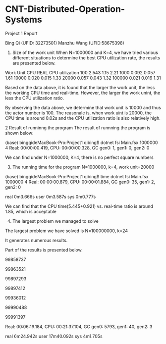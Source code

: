 # CNT-Distributed-Operation-Systems
Project 1 Report

Bing Qi (UFID: 32273501)
Manzhu Wang (UFID:58675398)

1. Size of the work unit
When N=1000000 and K=4, we have tried various different situations to determine the best CPU utilization rate, the results are presented below. 

Work Unit
CPU
REAL
CPU utilization
100
2.543
1.15
2.21
1000
0.092
0.057
1.61
10000
0.020
0.015
1.33
20000
0.057
0.043
1.32
100000
0.021
0.016
1.31

Based on the data above, it is found that the larger the work unit, the less the working CPU time and real-time. However, the larger the work unint, the less the CPU utilization ratio. 

By observing the data above, we determine that work unit is 10000 and thus the actor number is 100. The reasonale is, when work uint is 20000, the CPU time is around 0.02s and the CPU utilization ratio is also relatively high. 


2 Result of runninng the program The result of runnning the program is shown below:

(base) bingqideMacBook-Pro:Project1 qibing$ dotnet fsi Main.fsx 1000000 4
Real: 00:00:00.419, CPU: 00:00:00.328, GC gen0: 1, gen1: 0, gen2: 0

We can find under N=1000000, K=4, there is no perfect square numbers


3. The running time for the program
N=1000000, k=4, work unit=20000

(base) bingqideMacBook-Pro:Project1 qibing$ time dotnet fsi Main.fsx 1000000 4
Real: 00:00:00.879, CPU: 00:00:01.884, GC gen0: 35, gen1: 2, gen2: 0

real	0m3.666s
user	0m3.587s
sys	0m0.777s

We can find that the CPU time(5.445+0.921) vs. real-time ratio is around 1.85, which is acceptable

4. The largest problem we managed to solve

The largest problem we have solved is N=100000000, k=24

It generates numerous results.

Part of the results is presented below.


99858737 

99863521 

99897293 

99897412 

99936012 

99990488 

99991397 

Real: 00:06:19.184, CPU: 00:21:37.104, GC gen0: 5793, gen1: 40, gen2: 3

real	6m24.942s
user	17m40.092s
sys	4m1.705s

